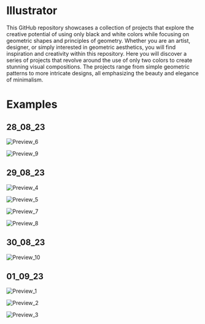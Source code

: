# Illustrator
This GitHub repository showcases a collection of projects that explore the creative potential of using only black and white colors while focusing on geometric shapes and principles of geometry. Whether you are an artist, designer, or simply interested in geometric aesthetics, you will find inspiration and creativity within this repository.
Here you will discover a series of projects that revolve around the use of only two colors to create stunning visual compositions. The projects range from simple geometric patterns to more intricate designs, all emphasizing the beauty and elegance of minimalism.

# Examples
## 28_08_23
![Preview_6](https://github.com/GiuliaBenvenuto/Illustrator/assets/74498333/c78195b2-e82b-4670-9041-33b13c475984)

![Preview_9](https://github.com/GiuliaBenvenuto/Illustrator/assets/74498333/d77cc3a3-1477-4317-833f-952839eb7d30)

## 29_08_23
![Preview_4](https://github.com/GiuliaBenvenuto/Illustrator/assets/74498333/847b8b55-e870-4a90-8221-5cb0129a588d)

![Preview_5](https://github.com/GiuliaBenvenuto/Illustrator/assets/74498333/30950b19-d892-4f45-b527-b7a767f32fd9)

![Preview_7](https://github.com/GiuliaBenvenuto/Illustrator/assets/74498333/cf33e6bb-2512-4310-b819-b438ec215685)

![Preview_8](https://github.com/GiuliaBenvenuto/Illustrator/assets/74498333/bdd2467b-0b89-47e2-a399-53d257bcf4c3)

## 30_08_23
![Preview_10](https://github.com/GiuliaBenvenuto/Illustrator/assets/74498333/ea31bb3b-2d31-42b0-b8ea-1bfe65e270a7)

## 01_09_23
![Preview_1](https://github.com/GiuliaBenvenuto/Illustrator/assets/74498333/0b26629a-2c12-4de3-b9c2-3b7c737db404)

![Preview_2](https://github.com/GiuliaBenvenuto/Illustrator/assets/74498333/b3a1de33-f92c-4ebb-ad9e-3deea1022176)

![Preview_3](https://github.com/GiuliaBenvenuto/Illustrator/assets/74498333/63857465-fa72-4ac8-ac87-a71fb35cb63b)
